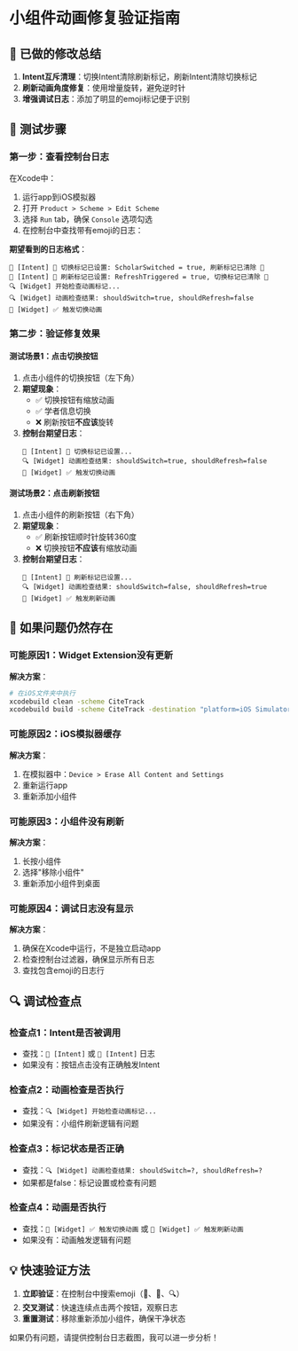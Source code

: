 # 小组件动画修复验证指南

## 🔧 已做的修改总结

1. **Intent互斥清理**：切换Intent清除刷新标记，刷新Intent清除切换标记
2. **刷新动画角度修复**：使用增量旋转，避免逆时针
3. **增强调试日志**：添加了明显的emoji标记便于识别

## 📱 测试步骤

### 第一步：查看控制台日志

在Xcode中：
1. 运行app到iOS模拟器
2. 打开 `Product > Scheme > Edit Scheme`
3. 选择 `Run` tab，确保 `Console` 选项勾选
4. 在控制台中查找带有emoji的日志：

**期望看到的日志格式**：
```
🎯 [Intent] 🎯 切换标记已设置: ScholarSwitched = true, 刷新标记已清除 🎯
🔄 [Intent] 🔄 刷新标记已设置: RefreshTriggered = true, 切换标记已清除 🔄
🔍 [Widget] 开始检查动画标记...
🔍 [Widget] 动画检查结果: shouldSwitch=true, shouldRefresh=false
🎯 [Widget] ✅ 触发切换动画
```

### 第二步：验证修复效果

#### 测试场景1：点击切换按钮
1. 点击小组件的切换按钮（左下角）
2. **期望现象**：
   - ✅ 切换按钮有缩放动画
   - ✅ 学者信息切换
   - ❌ 刷新按钮**不应该**旋转
3. **控制台期望日志**：
   ```
   🎯 [Intent] 🎯 切换标记已设置...
   🔍 [Widget] 动画检查结果: shouldSwitch=true, shouldRefresh=false
   🎯 [Widget] ✅ 触发切换动画
   ```

#### 测试场景2：点击刷新按钮
1. 点击小组件的刷新按钮（右下角）
2. **期望现象**：
   - ✅ 刷新按钮顺时针旋转360度
   - ❌ 切换按钮**不应该**有缩放动画
3. **控制台期望日志**：
   ```
   🔄 [Intent] 🔄 刷新标记已设置...
   🔍 [Widget] 动画检查结果: shouldSwitch=false, shouldRefresh=true
   🔄 [Widget] ✅ 触发刷新动画
   ```

## 🐛 如果问题仍然存在

### 可能原因1：Widget Extension没有更新
**解决方案**：
```bash
# 在iOS文件夹中执行
xcodebuild clean -scheme CiteTrack
xcodebuild build -scheme CiteTrack -destination "platform=iOS Simulator,name=iPhone 16 Pro"
```

### 可能原因2：iOS模拟器缓存
**解决方案**：
1. 在模拟器中：`Device > Erase All Content and Settings`
2. 重新运行app
3. 重新添加小组件

### 可能原因3：小组件没有刷新
**解决方案**：
1. 长按小组件
2. 选择"移除小组件"
3. 重新添加小组件到桌面

### 可能原因4：调试日志没有显示
**解决方案**：
1. 确保在Xcode中运行，不是独立启动app
2. 检查控制台过滤器，确保显示所有日志
3. 查找包含emoji的日志行

## 🔍 调试检查点

### 检查点1：Intent是否被调用
- 查找：`🎯 [Intent]` 或 `🔄 [Intent]` 日志
- 如果没有：按钮点击没有正确触发Intent

### 检查点2：动画检查是否执行
- 查找：`🔍 [Widget] 开始检查动画标记...`
- 如果没有：小组件刷新逻辑有问题

### 检查点3：标记状态是否正确
- 查找：`🔍 [Widget] 动画检查结果: shouldSwitch=?, shouldRefresh=?`
- 如果都是false：标记设置或检查有问题

### 检查点4：动画是否执行
- 查找：`🎯 [Widget] ✅ 触发切换动画` 或 `🔄 [Widget] ✅ 触发刷新动画`
- 如果没有：动画触发逻辑有问题

## 💡 快速验证方法

1. **立即验证**：在控制台中搜索emoji（🎯、🔄、🔍）
2. **交叉测试**：快速连续点击两个按钮，观察日志
3. **重置测试**：移除重新添加小组件，确保干净状态

如果仍有问题，请提供控制台日志截图，我可以进一步分析！